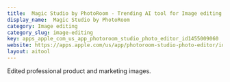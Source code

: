 ```yaml
---
title:  Magic Studio by PhotoRoom - Trending AI tool for Image editing
display_name:  Magic Studio by PhotoRoom
category: Image editing
category_slug: image-editing
key: apps_apple_com_us_app_photoroom_studio_photo_editor_id1455009060
website: https://apps.apple.com/us/app/photoroom-studio-photo-editor/id1455009060
layout: aitool
---
```


Edited professional product and marketing images.

